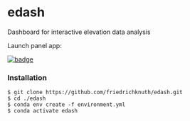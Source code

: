 # edash
Dashboard for interactive elevation data analysis


Launch panel app:

[![badge](https://img.shields.io/static/v1.svg?logo=Jupyter&label=Launch+App&message=binder&color=green)](https://mybinder.org/v2/gh/friedrichknuth/covid_dashboard/master?urlpath=/proxy/5009/covid-interactive)

<!-- [![badge](https://img.shields.io/static/v1.svg?logo=Jupyter&label=Pangeo+Binder&message=AWS+us-west-2&color=orange)](https://aws-uswest2-binder.pangeo.io/v2/gh/friedrichknuth/covid_dashboard/binder?urlpath=git-pull?repo=https://github.com/friedrichknuth/covid_dashboard) -->

<!-- *If you get a 500 Internal Server Error, refresh the URL in your browser. -->

<!-- Launch notebook server

[![badge](https://img.shields.io/static/v1.svg?logo=Jupyter&label=Launch+Notebook&message=binder&color=blue)](https://mybinder.org/v2/gh/friedrichknuth/covid_dashboard/master)
 -->





### Installation

```
$ git clone https://github.com/friedrichknuth/edash.git
$ cd ./edash
$ conda env create -f environment.yml
$ conda activate edash
```